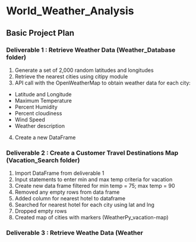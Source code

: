 # World_Weather_Analysis

## Basic Project Plan

### Deliverable 1 : Retrieve Weather Data (Weather_Database folder)

1. Generate a set of 2,000 random latitudes and longitudes 
2. Retrieve the nearest cities using citipy module
3. API call with the OpenWeatherMap to obtain weather data for each city:
  - Latitude and Longitude
  - Maximum Temperature
  - Percent Humidity
  - Percent cloudiness
  - Wind Speed
  - Weather description  
4. Create a new DataFrame 

### Deliverable 2 : Create a Customer Travel Destinations Map (Vacation_Search folder)

1. Import DataFrame from deliverable 1
2. Input statements to enter min and max temp criteria for vacation
3. Create new data frame filtered for min temp = 75; max temp = 90
4. Removed any empty rows from data frame
5. Added column for nearest hotel to dataframe
6. Searched for nearest hotel for each city using lat and lng
7. Dropped empty rows
8. Created map of cities with markers (WeatherPy_vacation-map)

### Deliverable 3 : Retrieve Weathe Data (Weather
